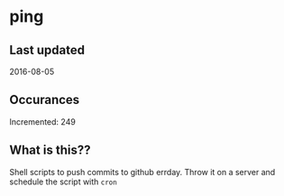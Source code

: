 # ping

## Last updated
2016-08-05

## Occurances
Incremented: 249

## What is this?? 
Shell scripts to push commits to github errday. Throw it on a server and schedule the script with `cron`
